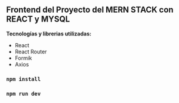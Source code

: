 ## Frontend del Proyecto del MERN STACK con REACT y MYSQL  

**Tecnologías y librerias utilizadas:**  
- React
- React Router 
- Formik
- Axios

### `npm install`  
### `npm run dev`
